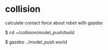 # collision
calculate contact force about robot with gazebo


$  cd ~/collision/model_push/build

$ gazebo ../model_push.world


